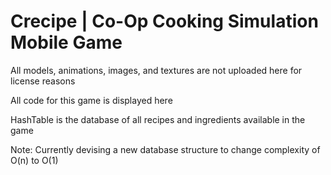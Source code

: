 # Crecipe | Co-Op Cooking Simulation Mobile Game


All models, animations, images, and textures are not uploaded here for license reasons

All code for this game is displayed here

HashTable is the database of all recipes and ingredients available in the game

Note: Currently devising a new database structure to change complexity of O(n) to O(1)
